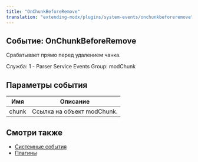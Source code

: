 ```yaml
---
title: "OnChunkBeforeRemove"
translation: "extending-modx/plugins/system-events/onchunkbeforeremove"
---
```


## Событие: OnChunkBeforeRemove

Срабатывает прямо перед удалением чанка.

Служба: 1 - Parser Service Events
Group: modChunk

## Параметры события

| Имя   | Описание                   |
| ----- | -------------------------- |
| chunk | Ссылка на объект modChunk. |

## Смотри также

- [Системные события](extending-modx/plugins/system-events "Системные события")
- [Плагины](extending-modx/plugins "Плагины")
